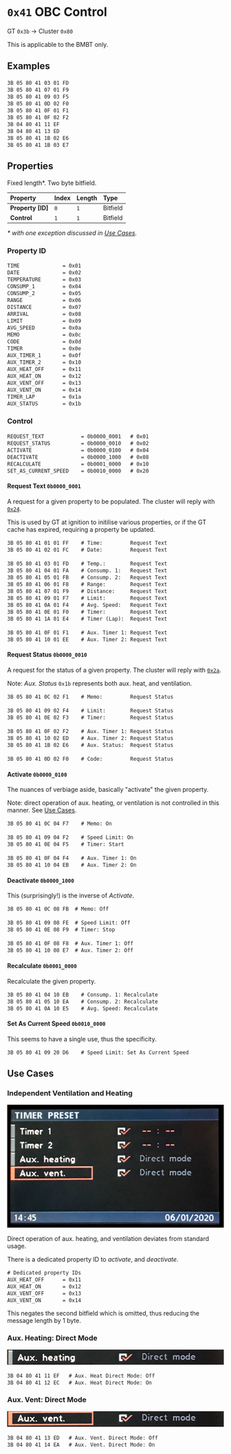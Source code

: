 # `0x41` OBC Control

GT `0x3b` → Cluster `0x80`

This is applicable to the BMBT only.

## Examples

    3B 05 80 41 03 01 FD
    3B 05 80 41 07 01 F9
    3B 05 80 41 09 03 F5
    3B 05 80 41 0D 02 F0
    3B 05 80 41 0F 01 F1
    3B 05 80 41 0F 02 F2
    3B 04 80 41 11 EF
    3B 04 80 41 13 ED
    3B 05 80 41 1B 02 E6
    3B 05 80 41 1B 03 E7

## Properties

Fixed length*. Two byte bitfield.

Property|Index|Length|Type
:-------|:----|:-----|:---
**Property [ID]**|`0`|`1`|Bitfield
**Control**|`1`|`1`|Bitfield

*\* with one exception discussed in [Use Cases](#use-cases).*

### Property ID

    TIME              = 0x01
    DATE              = 0x02
    TEMPERATURE       = 0x03
    CONSUMP_1         = 0x04
    CONSUMP_2         = 0x05
    RANGE             = 0x06
    DISTANCE          = 0x07
    ARRIVAL           = 0x08
    LIMIT             = 0x09
    AVG_SPEED         = 0x0a
    MEMO              = 0x0c
    CODE              = 0x0d
    TIMER             = 0x0e
    AUX_TIMER_1       = 0x0f
    AUX_TIMER_2       = 0x10
    AUX_HEAT_OFF      = 0x11
    AUX_HEAT_ON       = 0x12
    AUX_VENT_OFF      = 0x13
    AUX_VENT_ON       = 0x14
    TIMER_LAP         = 0x1a
    AUX_STATUS        = 0x1b
    
### Control

    REQUEST_TEXT            = 0b0000_0001   # 0x01
    REQUEST_STATUS          = 0b0000_0010   # 0x02
    ACTIVATE                = 0b0000_0100   # 0x04
    DEACTIVATE              = 0b0000_1000   # 0x08
    RECALCULATE             = 0b0001_0000   # 0x10
    SET_AS_CURRENT_SPEED    = 0b0010_0000   # 0x20
    
#### Request Text `0b0000_0001`

A request for a given property to be populated. The cluster will reply with [`0x24`](../ike/24.md).

This is used by GT at ignition to initilise various properties, or if the GT cache has expired, requiring a property be updated.

    3B 05 80 41 01 01 FF    # Time:         Request Text
    3B 05 80 41 02 01 FC    # Date:         Request Text
    
    3B 05 80 41 03 01 FD    # Temp.:        Request Text
    3B 05 80 41 04 01 FA    # Consump. 1:   Request Text
    3B 05 80 41 05 01 FB    # Consump. 2:   Request Text
    3B 05 80 41 06 01 F8    # Range:        Request Text
    3B 05 80 41 07 01 F9    # Distance:     Request Text
    3B 05 80 41 09 01 F7    # Limit:        Request Text
    3B 05 80 41 0A 01 F4    # Avg. Speed:   Request Text
    3B 05 80 41 0E 01 F0    # Timer:        Request Text
    3B 05 80 41 1A 01 E4    # Timer (Lap):  Request Text
    
    3B 05 80 41 0F 01 F1    # Aux. Timer 1: Request Text
    3B 05 80 41 10 01 EE    # Aux. Timer 2: Request Text

#### Request Status `0b0000_0010`

A request for the status of a given property. The cluster will reply with [`0x2a`](../ike/2a.md).

Note: *Aux. Status* `0x1b` represents both aux. heat, and ventilation.
    
    3B 05 80 41 0C 02 F1    # Memo:         Request Status

    3B 05 80 41 09 02 F4    # Limit:        Request Status
    3B 05 80 41 0E 02 F3    # Timer:        Request Status

    3B 05 80 41 0F 02 F2    # Aux. Timer 1: Request Status
    3B 05 80 41 10 02 ED    # Aux. Timer 2: Request Status
    3B 05 80 41 1B 02 E6    # Aux. Status:  Request Status
    
    3B 05 80 41 0D 02 F0    # Code:         Request Status

#### Activate `0b0000_0100`

The nuances of verbiage aside, basically "activate" the given property. 

Note: direct operation of aux. heating, or ventilation is not controlled in this manner. See [Use Cases](#use-cases).

    3B 05 80 41 0C 04 F7    # Memo: On
    
    3B 05 80 41 09 04 F2    # Speed Limit: On
    3B 05 80 41 0E 04 F5    # Timer: Start
    
    3B 05 80 41 0F 04 F4    # Aux. Timer 1: On
    3B 05 80 41 10 04 EB    # Aux. Timer 2: On

#### Deactivate `0b0000_1000`

This (surprisingly!) is the inverse of *Activate*.

    3B 05 80 41 0C 08 FB  # Memo: Off
    
    3B 05 80 41 09 08 FE  # Speed Limit: Off
    3B 05 80 41 0E 08 F9  # Timer: Stop
    
    3B 05 80 41 0F 08 F8  # Aux. Timer 1: Off
    3B 05 80 41 10 08 E7  # Aux. Timer 2: Off

#### Recalculate `0b0001_0000`

Recalculate the given property.

    3B 05 80 41 04 10 EB    # Consump. 1: Recalculate
    3B 05 80 41 05 10 EA    # Consump. 2: Recalculate
    3B 05 80 41 0A 10 E5    # Avg. Speed: Recalculate

#### Set As Current Speed `0b0010_0000`

This seems to have a single use, thus the specificity.

    3B 05 80 41 09 20 D6    # Speed Limit: Set As Current Speed
    
## Use Cases

### Independent Ventilation and Heating

![Aux. Direct Operation](../ike/obc/aux_direct.jpg)

Direct operation of aux. heating, and ventilation deviates from standard usage.

There is a dedicated property ID to *activate*, and *deactivate*.
    
    # Dedicated property IDs
    AUX_HEAT_OFF      = 0x11
    AUX_HEAT_ON       = 0x12
    AUX_VENT_OFF      = 0x13
    AUX_VENT_ON       = 0x14

This negates the second bitfield which is omitted, thus reducing the message length by 1 byte.

### Aux. Heating: Direct Mode

![Aux. Direct Operation](obc/aux_direct_heat.jpg)
    
    3B 04 80 41 11 EF   # Aux. Heat Direct Mode: Off
    3B 04 80 41 12 EC   # Aux. Heat Direct Mode: On
    
### Aux. Vent: Direct Mode

![Aux. Direct Operation](obc/aux_direct_vent.jpg)

    3B 04 80 41 13 ED   # Aux. Vent. Direct Mode: Off
    3B 04 80 41 14 EA   # Aux. Vent. Direct Mode: On
    
